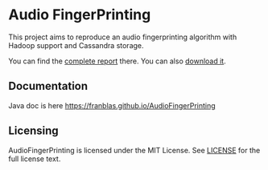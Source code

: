 # Audio FingerPrinting
This project aims to reproduce an audio fingerprinting algorithm with Hadoop support and Cassandra storage.

You can find the [complete report](https://github.com/franblas/AudioFingerPrinting/blob/master/audio_finger_printing.pdf) there. You can also [download it](audio_finger_printing.pdf).

## Documentation
Java doc is here https://franblas.github.io/AudioFingerPrinting

## Licensing
AudioFingerPrinting is licensed under the MIT License. See [LICENSE](LICENSE) for the full license text.
